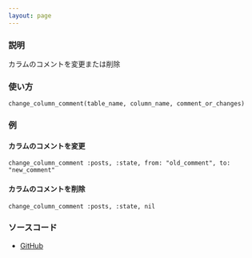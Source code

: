 ```yaml
---
layout: page
---
```

### 説明
カラムのコメントを変更または削除

### 使い方
    change_column_comment(table_name, column_name, comment_or_changes)

### 例
#### カラムのコメントを変更
    change_column_comment :posts, :state, from: "old_comment", to: "new_comment"

#### カラムのコメントを削除
    change_column_comment :posts, :state, nil

### ソースコード
* [GitHub](https://github.com/rails/rails/blob/f33d52c95217212cbacc8d5e44b5a8e3cdc6f5b3/activerecord/lib/active_record/connection_adapters/abstract/schema_statements.rb#L1224)
